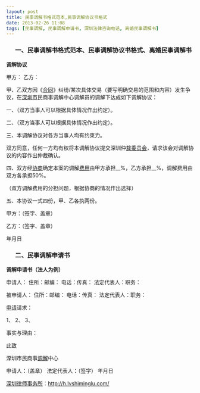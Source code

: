 ```yaml
---
layout: post
title: 民事调解书格式范本,民事调解协议书格式
date: 2013-02-26 11:08
tags: [民事调解, 民事调解申请书, 深圳法律咨询电话, 离婚民事调解书]
---
```

<ol>
<h3>一、民事调解书格式范本、民事调解协议书格式、离婚民事调解书</h3>
</ol>
<strong>调解协议</strong>

甲方：
乙方：

甲、乙双方因《<a href="http://h.lvshiminglu.com/law/category/contract">合同</a>》纠纷/某次具体交易（要写明确交易的范围和内容）发生争议，在<a href="http://h.lvshiminglu.com/law/756.html">深圳市</a>民商事调解中心调解员的调解下达成如下调解协议：

一、（双方当事人可以根据具体情况作出约定）。

二、（双方当事人可以根据具体情况作出约定）。

三、本调解协议对各方当事人均有约束力。

双方同意，任何一方均有权将本调解协议提交深圳仲<a href="http://h.lvshiminglu.com/law/490.html">裁委员会</a>，请求该会对调解协议的内容作出仲裁确认。

四、双方经<a href="http://h.lvshiminglu.com/law/175.html">协商</a>确定本案的调解<a href="http://h.lvshiminglu.com/law/74.html">费用</a>由甲方承担__%，乙方承担__%，调解费用由双方各承担50%。

（双方调解费用的分担问题，根据协商的情况作出选择）

五、本协议一式四份，甲、乙各执两份。

甲方：（签字、盖章）

乙方：（签字、盖章）

年月日
<ol>
<h3>二、民事调解申请书</h3>
</ol>
<strong>调解申请书（法人为例）</strong>

申请人：
住所：邮编：
电话：传真：
法定代表人：职务：

被申请人：
住所：邮编：
电话：传真：
法定代表人：职务：

<a href="http://h.lvshiminglu.com/law/916.html">申请</a>请求：

1、
2、
3、

事实与理由：

此致

深圳市民商事<a href="http://h.lvshiminglu.com/law/646.html">调解</a>中心

申请人：（盖章）
法定代表人：（签字）
年月日

<a href="http://h.lvshiminglu.com/">深圳律师事务所</a>：<a href="http://h.lvshiminglu.com/">http://h.lvshiminglu.com/</a>

